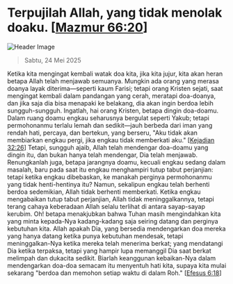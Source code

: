 
# Terpujilah Allah, yang tidak menolak doaku. [[Mazmur 66:20](http://alkitab.sabda.org/?Mazmur%2066:20)]

![Header Image](https://alkitab.app/slice/sunrise.jpg)

> Sabtu, 24 Mei 2025

Ketika kita mengingat kembali watak doa kita, jika kita jujur, kita akan heran betapa Allah telah menjawab semuanya. Mungkin ada orang yang merasa doanya layak diterima—seperti kaum Farisi; tetapi orang Kristen sejati, saat mengingat kembali dalam pandangan yang cerah, meratapi doa-doanya, dan jika saja dia bisa menapaki ke belakang, dia akan ingin berdoa lebih sungguh-sungguh. Ingatlah, hai orang Kristen, betapa dingin doa-doamu. Dalam ruang doamu engkau seharusnya bergulat seperti Yakub; tetapi permohonanmu terlalu lemah dan sedikit—jauh berbeda dari iman yang rendah hati, percaya, dan bertekun, yang berseru, "Aku tidak akan membiarkan engkau pergi, jika engkau tidak memberkati aku." [[Kejadian 32:26](http://alkitab.sabda.org/?Kejadian%2032:26)] Tetapi, sungguh ajaib, Allah telah mendengar doa-doamu yang dingin itu, dan bukan hanya telah mendengar, Dia telah menjawab. Renungkanlah juga, betapa jarangnya doamu, kecuali engkau sedang dalam masalah, baru pada saat itu engkau menghampiri tutup tabut perjanjian: tetapi ketika engkau dibebaskan, ke manakah perginya permohonanmu yang tidak henti-hentinya itu? Namun, sekalipun engkau telah berhenti berdoa sedemikian, Allah tidak berhenti memberkati. Ketika engkau mengabaikan tutup tabut perjanjian, Allah tidak meninggalkannya, tetapi terang cahaya keberadaan Allah selalu terlihat di antara sayap-sayap kerubim. Oh! betapa menakjubkan bahwa Tuhan masih mengindahkan kita yang minta kepada-Nya kadang-kadang saja seiring datang dan perginya kebutuhan kita. Allah apakah Dia, yang bersedia mendengarkan doa mereka yang hanya datang ketika punya kebutuhan mendesak, tetapi meninggalkan-Nya ketika mereka telah menerima berkat; yang mendatangi Dia ketika terpaksa, tetapi yang hampir lupa memanggil Dia saat berkat melimpah dan dukacita sedikit. Biarlah keanggunan kebaikan-Nya dalam mendengarkan doa-doa semacam itu menyentuh hati kita, supaya kita mulai sekarang "berdoa dan memohon setiap waktu di dalam Roh." [[Efesus 6:18](http://alkitab.sabda.org/?Efesus%206:18)]
    